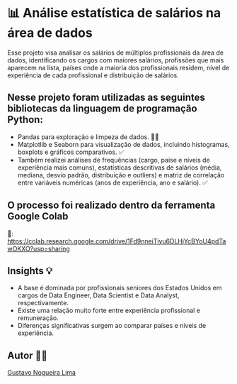 # 📊 Análise estatística de salários na área de dados

Esse projeto visa analisar os salários de múltiplos profissionais da área de dados, identificando os cargos com maiores salários, profissões que mais aparecem na lista, países onde a maioria dos profissionais residem, nível de experiência de cada profissional e distribuição de salários.

## Nesse projeto foram utilizadas as seguintes bibliotecas da linguagem de programação Python:
- Pandas para exploração e limpeza de dados. 🐼✅
- Matplotlib e Seaborn para visualização de dados, incluindo histogramas, boxplots e gráficos comparativos. ✅
- Também realizei análises de frequências (cargo, paíse e níveis de experiência mais comuns), estatísticas descritivas de salários (média, mediana, desvio padrão, distribuição e outliers) e matriz de correlação entre variáveis numéricas (anos de experiência, ano e salário). ✅

## O processo foi realizado dentro da ferramenta Google Colab
  🔗: https://colab.research.google.com/drive/1Fd9nneiTjyu6DLHjYcBYoU4pdTawOKXO?usp=sharing

## Insights 💡
  - A base é dominada por profissionais seniores dos Estados Unidos em cargos de Data Engineer, Data Scientist e Data Analyst, respectivamente.
  - Existe uma relação muito forte entre experiência profissional e remuneração.
  - Diferenças significativas surgem ao comparar países e níveis de experiência.

## Autor 👨‍💻
[Gustavo Nogueira Lima](https://br.linkedin.com/in/gustavo-nogueira-lima)
